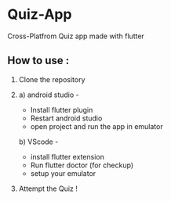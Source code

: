 # Quiz-App
Cross-Platfrom Quiz app made with flutter

## How to use :

1) Clone the repository
2) a) android studio -
      - Install flutter plugin
      - Restart android studio
      - open project and run the app in emulator
      
   b) VScode -
      - install flutter extension
      - Run flutter doctor (for checkup)
      - setup your emulator
        
 3) Attempt the Quiz !
